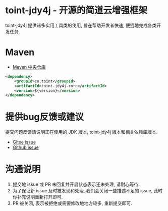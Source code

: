 # toint-jdy4j - 开源的简道云增强框架

toint-jdy4j 提供诸多实用工具类的使用, 旨在帮助开发者快速, 便捷地完成各类开发任务.

# Maven

- [Maven 中央仓库](https://central.sonatype.com/artifact/cn.toint/toint-jdy4j-core)

```xml
<dependency>
    <groupId>cn.toint</groupId>
    <artifactId>toint-jdy4j-core</artifactId>
    <version>${version}</version>
</dependency>
```

# 提供bug反馈或建议

提交问题反馈请说明正在使用的 JDK 版本, toint-jdy4j 版本和相关依赖库版本.

- [Gitee   issue](https://gitee.com/toint-admin/toint-jdy4j/issues)
- [Github  issue](https://github.com/toint-admin/toint-jdy4j/issues)
  
# 沟通说明

1. 提交地 issue 或 PR 未回复并开启状态表示还未处理, 请耐心等待.
2. 为了保证新 issue 及时被发现和处理, 我们会关闭一些描述不足的 issue, 此时你补充说明重新打开即可.
3. PR 被关闭, 表示被拒绝或需要修改地地方较多, 重新提交即可.